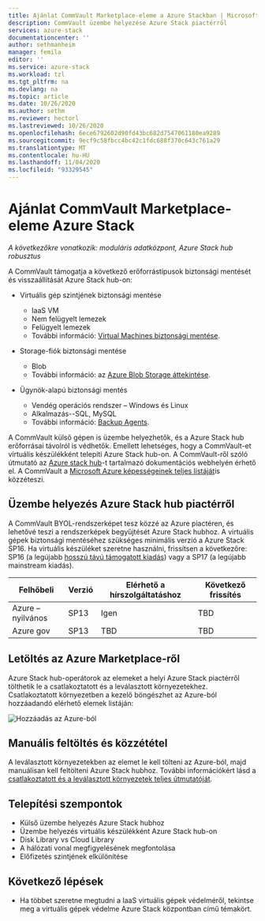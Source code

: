 ```yaml
---
title: Ajánlat CommVault Marketplace-eleme a Azure Stackban | Microsoft Docs
description: CommVault üzembe helyezése Azure Stack piactérről
services: azure-stack
documentationcenter: ''
author: sethmanheim
manager: femila
editor: ''
ms.service: azure-stack
ms.workload: tzl
ms.tgt_pltfrm: na
ms.devlang: na
ms.topic: article
ms.date: 10/26/2020
ms.author: sethm
ms.reviewer: hectorl
ms.lastreviewed: 10/26/2020
ms.openlocfilehash: 6ece6792602d90fd43bc682d7547061180ea9289
ms.sourcegitcommit: 9ecf9c58fbcc4bc42c1fdc688f370c643c761a29
ms.translationtype: MT
ms.contentlocale: hu-HU
ms.lasthandoff: 11/04/2020
ms.locfileid: "93329545"
---
```

# <a name="offer-commvault-marketplace-item-in-azure-stack"></a>Ajánlat CommVault Marketplace-eleme Azure Stack

*A következőkre vonatkozik: moduláris adatközpont, Azure Stack hub robusztus*

A CommVault támogatja a következő erőforrástípusok biztonsági mentését és visszaállítását Azure Stack hub-on:

- Virtuális gép szintjének biztonsági mentése
  - IaaS VM
  - Nem felügyelt lemezek
  - Felügyelt lemezek
  - További információ: [Virtual Machines biztonsági mentése](https://documentation.commvault.com/commvault/v11/article?p=86503.htm).

- Storage-fiók biztonsági mentése
  - Blob
  - További információ: az [Azure Blob Storage áttekintése](https://documentation.commvault.com/commvault/v11/article?p=30063.htm).

- Ügynök-alapú biztonsági mentés
  - Vendég operációs rendszer – Windows és Linux
  - Alkalmazás--SQL, MySQL
  - További információ: [Backup Agents](https://documentation.commvault.com/commvault/v11/article?p=14333.htm).

A CommVault külső gépen is üzembe helyezhetők, és a Azure Stack hub erőforrásai távolról is védhetők. Emellett lehetséges, hogy a CommVault-et virtuális készülékként telepíti Azure Stack hub-on. A CommVault-ről szóló útmutató az [Azure stack hub](https://documentation.commvault.com/commvault/v11/article?p=86486.htm)-t tartalmazó dokumentációs webhelyén érhető el. A CommVault a [Microsoft Azure képességeinek teljes listáját](https://documentation.commvault.com/commvault/v11/article?p=109795_1.htm)is közzéteszi.

## <a name="deploy-from-azure-stack-hub-marketplace"></a>Üzembe helyezés Azure Stack hub piactérről

A CommVault BYOL-rendszerképet tesz közzé az Azure piactéren, és lehetővé teszi a rendszerképek begyűjtését Azure Stack hubhoz. A virtuális gépek biztonsági mentéséhez szükséges minimális verzió a Azure Stack SP16. Ha virtuális készüléket szeretne használni, frissítsen a következőre: SP16 (a legújabb [hosszú távú támogatott kiadás](https://documentation.commvault.com/commvault/v11/article?p=2617.htm)) vagy a SP17 (a legújabb mainstream kiadás).

| Felhőbeli        | Verzió | Elérhető a hírszolgáltatáshoz | Következő frissítés |
|--------------|---------|---------------------------|-------------|
| Azure – nyilvános | SP13    | Igen                       | TBD         |
| Azure gov    | SP13    | TBD                       | TBD         |

## <a name="download-from-azure-marketplace"></a>Letöltés az Azure Marketplace-ről

Azure Stack hub-operátorok az elemeket a helyi Azure Stack piactérről tölthetik le a csatlakoztatott és a leválasztott környezetekhez. Csatlakoztatott környezetben a kezelő böngészhet az Azure-ból hozzáadandó elérhető elemek listáján:

![Hozzáadás az Azure-ból](media/azure-stack-commvault-offer-tzl/add-from-azure.png)

## <a name="upload-and-publish-manually"></a>Manuális feltöltés és közzététel

A leválasztott környezetekben az elemet le kell tölteni az Azure-ból, majd manuálisan kell feltölteni Azure Stack hubhoz. További információkért lásd a [csatlakoztatott és a leválasztott környezetek teljes útmutatóját](../../operator/azure-stack-download-azure-marketplace-item.md).

## <a name="deployment-considerations"></a>Telepítési szempontok

- Külső üzembe helyezés Azure Stack hubhoz
- Üzembe helyezés virtuális készülékként Azure Stack hub-on
- Disk Library vs Cloud Library
- A hálózati vonal megfigyelésének megfontolása
- Előfizetés szintjének elkülönítése

## <a name="next-steps"></a>Következő lépések

- Ha többet szeretne megtudni a IaaS virtuális gépek védelméről, tekintse meg a virtuális gépek védelme Azure Stack központban című témakört.
